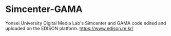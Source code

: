 # Simcenter-GAMA
Yonsei University Digital Media Lab's Simcenter and GAMA code edited and uploaded on the EDISON platform. 
https://www.edison.re.kr/
